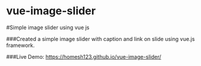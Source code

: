 # vue-image-slider
#Simple image slider using vue js 

###Created a simple image slider with caption and link on slide using vue.js framework.

###Live Demo:
https://homesh123.github.io/vue-image-slider/
